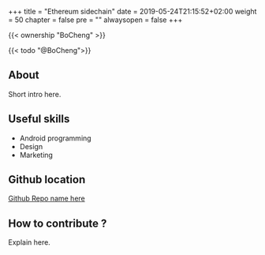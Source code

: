 +++
title = "Ethereum sidechain"
date = 2019-05-24T21:15:52+02:00
weight = 50
chapter = false
pre = ""
alwaysopen = false
+++

{{< ownership "BoCheng" >}}

{{< todo "@BoCheng">}}

## About

Short intro here.

## Useful skills

* Android programming
* Design
* Marketing

## Github location

[Github Repo name here](https://www.github.com/yourrepourl)

## How to contribute ?

Explain here.
